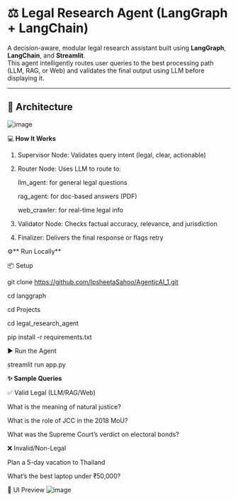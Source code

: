 # ⚖️ Legal Research Agent (LangGraph + LangChain)

A decision-aware, modular legal research assistant built using **LangGraph**, **LangChain**, and **Streamlit**.  
This agent intelligently routes user queries to the best processing path (LLM, RAG, or Web) and validates the final output using LLM before displaying it.

---

## 🧠 Architecture

![image](https://github.com/user-attachments/assets/c51d066f-9ae1-4d94-a21f-27ebf2ae7d7b)

💻 **How It Works**

1. Supervisor Node: Validates query intent (legal, clear, actionable)

2. Router Node: Uses LLM to route to:

      llm_agent: for general legal questions

      rag_agent: for doc-based answers (PDF)

      web_crawler: for real-time legal info

3. Validator Node: Checks factual accuracy, relevance, and jurisdiction

4. Finalizer: Delivers the final response or flags retry

⚙️** Run Locally**

📦 Setup

git clone https://github.com/IpsheetaSahoo/AgenticAI_1.git

cd langgraph

cd Projects

cd legal_research_agent

pip install -r requirements.txt

▶️ Run the Agent

streamlit run app.py

**✨ Sample Queries**

✅ Valid Legal (LLM/RAG/Web)

What is the meaning of natural justice?

What is the role of JCC in the 2018 MoU?

What was the Supreme Court’s verdict on electoral bonds?

❌ Invalid/Non-Legal

Plan a 5-day vacation to Thailand

What’s the best laptop under ₹50,000?

📸 UI Preview
![image](https://github.com/user-attachments/assets/5ff6682a-4c06-4386-913e-61ac25d716bf)



